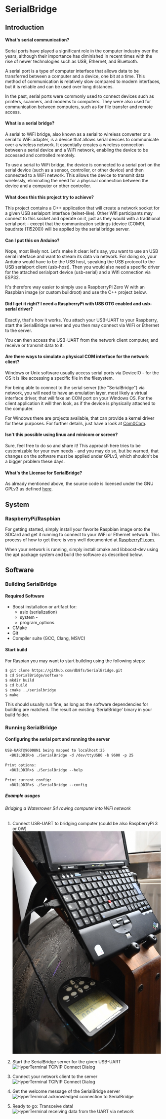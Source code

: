 # SerialBridge

## Introduction

#### What's serial communication?

Serial ports have played a significant role in the computer industry over the
years, although their importance has diminished in recent times with the rise of
newer technologies such as USB, Ethernet, and Bluetooth.

A serial port is a type of computer interface that allows data to be transferred
between a computer and a device, one bit at a time. This method of communication
is relatively slow compared to modern interfaces, but it is reliable and can be
used over long distances.

In the past, serial ports were commonly used to connect devices such as
printers, scanners, and modems to computers. They were also used for
communication between computers, such as for file transfer and remote access.

#### What is a serial bridge?

A serial to WiFi bridge, also known as a serial to wireless converter or a
serial to WiFi adapter, is a device that allows serial devices to communicate
over a wireless network. It essentially creates a wireless connection between a
serial device and a WiFi network, enabling the device to be accessed and
controlled remotely.

To use a serial to WiFi bridge, the device is connected to a serial port on the
serial device (such as a sensor, controller, or other device) and then connected
to a WiFi network. This allows the device to transmit data wirelessly,
eliminating the need for a physical connection between the device and a computer
or other controller.

#### What does this this project try to achieve?

This project contains a C++ application that will create a network socket for
a given USB serialport interface (telnet-like). Other Wifi participants may connect to this
socket and operate on it, just as they would with a traditional serial port - except that 
the communication settings (device (COM9), baudrate (115200)) will be applied by
the serial bridge server.

#### Can I put this on Arduino? 

Nope, most likely not. Let's make it clear: let's say, you want to use an USB serial interface
and want to stream its data via network. For doing so, your Arduino would have to be the USB host, speaking the
USB protocol to the USB serialport client (usb-host). Then you would also need a specific driver
for the attached serialport device (usb-serial) and a Wifi connection via ESP32.

It's therefore way easier to simply use a RaspberryPi Zero W with an Raspbian image (or custom buildroot)
and use the C++ project below.

#### Did I get it right? I need a RaspberryPi with USB OTG enabled and usb-serial driver?

Exactly, that's how it works. You attach your USB-UART to your Raspberry, start the SerialBridge server 
and you then may connect via WiFi or Ethernet to the server. 

You can then access the USB-UART from the network client computer, and receive or transmit data to it.

#### Are there ways to simulate a physical COM interface for the network client?

Windows or Unix software usually access serial ports via DeviceIO - for the OS
it is like accessing a specific file in the filesystem.

For being able to connect to the serial server (the "SerialBridge") via network,
you will need to have an emulation layer, most likely a virtual interface driver, 
that will fake an COM port on your Windows OS. For the client application it will 
then look, as if the device is physically attached to the computer.

For Windows there are projects available, that can provide a kernel driver for
these purposes. For further details, just have a look at
[Com0Com](https://com0com.sourceforge.net/).

#### Isn't this possible using linux and minicom or screen?

Sure, feel free to do so and share it! This approach here tries to be customizable for 
your own needs - and you may do so, but be warned, that changes on the software must 
be applied under GPLv3, which shouldn't be a bigger problem these days.

#### What's the License for SerialBridge?

As already mentioned above, the source code is licensed under the GNU GPLv3 as
defined [here](https://www.gnu.org/licenses/gpl-3.0.html).


## System

### RaspberryPi/Raspbian

For getting started, simply install your favorite Raspbian image onto the SDCard
and get it running to connect to your WiFi or Ethernet network. This process of
how to get there is very well documented at
[RaspberryPi.com](https://www.raspberrypi.com/documentation/computers/getting-started.html#setting-up-your-raspberry-pi).

When your network is running, simply install cmake and libboost-dev using the
apt package system and build the software as described below.


## Software

### Building SerialBridge

#### Required Software 
- Boost installation or artifact for: 
	- asio (serialization)
	- system -
	- program_options 
- CMake 
- Git
- Compiler suite (GCC, Clang, MSVC)


#### Start build

For Raspian you may want to start building using the following steps:

	$ git clone https://github.com/db8fs/SerialBridge.git
	$ cd SerialBridge/software 
	$ mkdir build 
	$ cd build 
	$ cmake ../serialbridge
	$ make

This should usually run fine, as long as the software dependencies for building are matched. 
The result an existing 'SerialBridge' binary in your build folder.

### Running SerialBridge

#### Configuring the serial port and running the server

	USB-UART@96008N1 being mapped to localhost:25 
	  <BUILDDIR>$ ./SerialBridge -d /dev/ttyUSB0 -b 9600 -p 25

	Print options: 
	  <BUILDDIR>$ ./SerialBridge --help

	Print current config: 
	  <BUILDDIR>$ ./SerialBridge --config


##### Example usages

###### Bridging a Waterrower S4 rowing computer into WiFi network

1. Connect USB-UART to bridging computer (could be also RaspberryPi 3 or 0W)
![Forwarding USB-UART via Laptop into Wifi network](/doc/tutorial/usage.jpg)

2. Start the SerialBridge server for the given USB-UART ![HyperTerminal TCP/IP
Connect Dialog](/doc/tutorial/server-start.jpg)

3. Connect your network client to the server ![HyperTerminal TCP/IP Connect
Dialog](/doc/tutorial/hypertrm-connect-dlg.png)

4. Get the welcome message of the SerialBridge server ![HyperTerminal
acknowledged connection to SerialBridge](/doc/tutorial/hypertrm-connected.png)

5. Ready to go: Transceive data! ![HyperTerminal receiving data from the UART
via network](/doc/tutorial/hypertrm-receiving-data.png)
